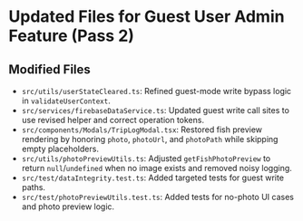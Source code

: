 # Updated Files for Guest User Admin Feature (Pass 2)

## Modified Files
- `src/utils/userStateCleared.ts`: Refined guest-mode write bypass logic in `validateUserContext`.
- `src/services/firebaseDataService.ts`: Updated guest write call sites to use revised helper and correct operation tokens.
- `src/components/Modals/TripLogModal.tsx`: Restored fish preview rendering by honoring `photo`, `photoUrl`, and `photoPath` while skipping empty placeholders.
- `src/utils/photoPreviewUtils.ts`: Adjusted `getFishPhotoPreview` to return `null`/`undefined` when no image exists and removed noisy logging.
- `src/test/dataIntegrity.test.ts`: Added targeted tests for guest write paths.
- `src/test/photoPreviewUtils.test.ts`: Added tests for no-photo UI cases and photo preview logic.
